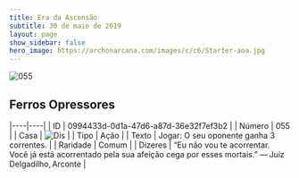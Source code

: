 ```yaml
---
title: Era da Ascensão
subtitle: 30 de maio de 2019
layout: page
show_sidebar: false
hero_image: https://archonarcana.com/images/c/c6/Starter-aoa.jpg
---
```


![055](https://cdn.keyforgegame.com/media/card_front/pt/435_055_F848692HRPQC_pt.png)

## Ferros Opressores

|----|----|
| ID | 0994433d-0d1a-47d6-a87d-36e32f7ef3b2 |
| Número | 055 |
| Casa | ![Dis](https://archonarcana.com/images/thumb/e/e8/Dis.png/22px-Dis.png "Dis") |
| Tipo | Ação |
| Texto | Jogar: O seu oponente ganha 3 correntes. |
| Raridade | Comum |
| Dizeres | “Eu não vou te acorrentar. Você já está acorrentado pela sua afeição cega por esses mortais.” — Juiz Delgadilho, Arconte |
